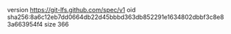 version https://git-lfs.github.com/spec/v1
oid sha256:8a6c12eb7dd0664db22d45bbbd363db852291e1634802dbbf3c8e83a663954f4
size 366
